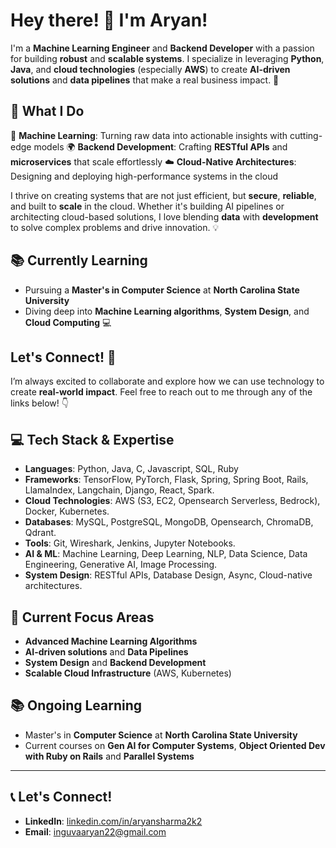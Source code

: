# Hey there! 👋 I'm Aryan! 

I'm a **Machine Learning Engineer** and **Backend Developer** with a passion for building **robust** and **scalable systems**. I specialize in leveraging **Python**, **Java**, and **cloud technologies** (especially **AWS**) to create **AI-driven solutions** and **data pipelines** that make a real business impact. 🚀

## 🌱 What I Do
🧠 **Machine Learning**: Turning raw data into actionable insights with cutting-edge models 
🌍 **Backend Development**: Crafting **RESTful APIs** and **microservices** that scale effortlessly 
☁️ **Cloud-Native Architectures**: Designing and deploying high-performance systems in the cloud 

I thrive on creating systems that are not just efficient, but **secure**, **reliable**, and built to **scale** in the cloud. Whether it's building AI pipelines or architecting cloud-based solutions, I love blending **data** with **development** to solve complex problems and drive innovation. 💡

## 📚 Currently Learning
- Pursuing a **Master's in Computer Science** at **North Carolina State University**
- Diving deep into **Machine Learning algorithms**, **System Design**, and **Cloud Computing** 💻

## Let's Connect! 🔗
I’m always excited to collaborate and explore how we can use technology to create **real-world impact**. Feel free to reach out to me through any of the links below! 👇


## 💻 Tech Stack & Expertise
- **Languages**: Python, Java, C, Javascript, SQL, Ruby
- **Frameworks**: TensorFlow, PyTorch, Flask, Spring, Spring Boot, Rails, LlamaIndex, Langchain, Django, React, Spark.
- **Cloud Technologies**: AWS (S3, EC2, Opensearch Serverless, Bedrock), Docker, Kubernetes.
- **Databases**: MySQL, PostgreSQL, MongoDB, Opensearch, ChromaDB, Qdrant.
- **Tools**: Git, Wireshark, Jenkins, Jupyter Notebooks.
- **AI & ML**: Machine Learning, Deep Learning, NLP, Data Science, Data Engineering, Generative AI, Image Processing.
- **System Design**: RESTful APIs, Database Design, Async, Cloud-native architectures.

## 🌱 Current Focus Areas
- **Advanced Machine Learning Algorithms**
- **AI-driven solutions** and **Data Pipelines**
- **System Design** and **Backend Development**
- **Scalable Cloud Infrastructure** (AWS, Kubernetes)

## 📚 Ongoing Learning
- Master's in **Computer Science** at **North Carolina State University**
- Current courses on **Gen AI for Computer Systems**, **Object Oriented Dev with Ruby on Rails** and **Parallel Systems**

---

## 📞 Let's Connect!
- **LinkedIn**: [linkedin.com/in/aryansharma2k2](https://linkedin.com/in/aryansharma2k2)
- **Email**: [inguvaaryan22@gmail.com](mailto:inguvaaryan22@gmail.com)

<!--
## 📊 GitHub Stats
![Your GitHub Stats](https://github-readme-stats.vercel.app/api?username=aryansharma2k2&show_icons=true&count_private=true&hide_title=true)
-->
